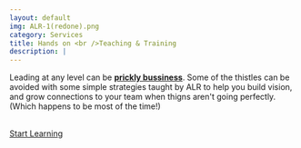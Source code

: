 ```yaml
---
layout: default
img: ALR-1(redone).png
category: Services
title: Hands on <br />Teaching & Training
description: |
---
```

  Leading at any level can be <strong><u>prickly bussiness</u></strong>. Some of the thistles can be avoided with some simple strategies taught by ALR to help you build vision, and grow connections to your team when thigns aren't going perfectly. (Which happens to be most of the time!)
  <br />
  <br />
  <div class="servButton"> <p><a href="/resources">Start Learning</a></p> </div>